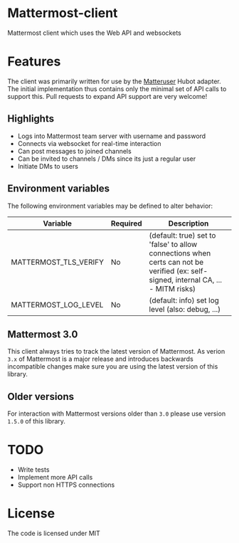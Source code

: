 # Mattermost-client

Mattermost client which uses the Web API and websockets

# Features

The client was primarily written for use by the [Matteruser](https://github.com/loafoe/hubot-matteruser) Hubot adapter.
The initial implementation thus contains only the minimal set of API calls to support this. Pull requests to expand API support are very welcome!

## Highlights

- Logs into Mattermost team server with username and password
- Connects via websocket for real-time interaction
- Can post messages to joined channels
- Can be invited to channels / DMs since its just a regular user
- Initiate DMs to users

## Environment variables

The following environment variables may be defined to alter behavior:

| Variable | Required | Description |
|----------|----------|-------------|
| MATTERMOST\_TLS\_VERIFY | No | (default: true) set to 'false' to allow connections when certs can not be verified (ex: self-signed, internal CA, ... - MITM risks) |
| MATTERMOST\_LOG\_LEVEL | No | (default: info) set log level (also: debug, ...) |

## Mattermost 3.0

This client always tries to track the latest version of Mattermost.
As verion `3.x` of Mattermost is a major release and introduces backwards incompatible changes make sure you
are using the latest version of this library.

## Older versions

For interaction with Mattermost versions older than `3.0` please use version `1.5.0` of this library.

# TODO

- Write tests
- Implement more API calls
- Support non HTTPS connections

# License

The code is licensed under MIT
